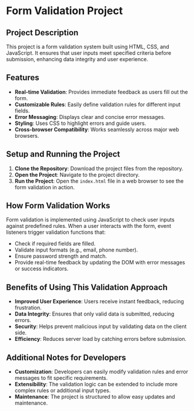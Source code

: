 # Form Validation Project

## Project Description
This project is a form validation system built using HTML, CSS, and JavaScript. It ensures that user inputs meet specified criteria before submission, enhancing data integrity and user experience.

## Features
- **Real-time Validation**: Provides immediate feedback as users fill out the form.
- **Customizable Rules**: Easily define validation rules for different input fields.
- **Error Messaging**: Displays clear and concise error messages.
- **Styling**: Uses CSS to highlight errors and guide users.
- **Cross-browser Compatibility**: Works seamlessly across major web browsers.

## Setup and Running the Project
1. **Clone the Repository**: Download the project files from the repository.
2. **Open the Project**: Navigate to the project directory.
3. **Run the Project**: Open the `index.html` file in a web browser to see the form validation in action.

## How Form Validation Works
Form validation is implemented using JavaScript to check user inputs against predefined rules. When a user interacts with the form, event listeners trigger validation functions that:
- Check if required fields are filled.
- Validate input formats (e.g., email, phone number).
- Ensure password strength and match.
- Provide real-time feedback by updating the DOM with error messages or success indicators.

## Benefits of Using This Validation Approach
- **Improved User Experience**: Users receive instant feedback, reducing frustration.
- **Data Integrity**: Ensures that only valid data is submitted, reducing errors.
- **Security**: Helps prevent malicious input by validating data on the client side.
- **Efficiency**: Reduces server load by catching errors before submission.

## Additional Notes for Developers
- **Customization**: Developers can easily modify validation rules and error messages to fit specific requirements.
- **Extensibility**: The validation logic can be extended to include more complex rules or additional input types.
- **Maintenance**: The project is structured to allow easy updates and maintenance.
